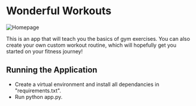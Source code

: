 # Wonderful Workouts
![Homepage](https://github.com/user-attachments/assets/bbbf3908-b6bc-4a0b-8266-de1f74e5122d)

This is an app that will teach you the basics of gym exercises. You can also create your own custom workout routine, which will hopefully get you started on your fitness journey!

## Running the Application
- Create a virtual environment and install all dependancies in "requirements.txt".
- Run python app.py. 
